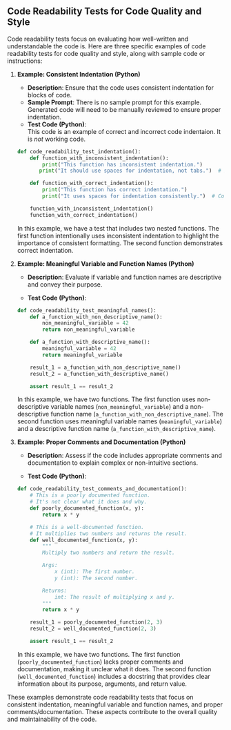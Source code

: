 ## Code Readability Tests for Code Quality and Style
Code readability tests focus on evaluating how well-written and understandable the code is. Here are three specific examples of code readability tests for code quality and style, along with sample code or instructions:

1. **Example: Consistent Indentation (Python)**

   - **Description**: Ensure that the code uses consistent indentation for blocks of code.  
   - **Sample Prompt**: There is no sample prompt for this example. Generated code will need to be manually reviewed to ensure proper indentation.
   - **Test Code (Python)**:  
   This code is an example of correct and incorrect code indentaion. It is _not_ working code.
   ```python
   def code_readability_test_indentation():
       def function_with_inconsistent_indentation():
           print("This function has inconsistent indentation.")
          print("It should use spaces for indentation, not tabs.")  # Incorrect indentation

       def function_with_correct_indentation():
           print("This function has correct indentation.")
           print("It uses spaces for indentation consistently.")  # Correct indentation

       function_with_inconsistent_indentation()
       function_with_correct_indentation()
   ```

   In this example, we have a test that includes two nested functions. The first function intentionally uses inconsistent indentation to highlight the importance of consistent formatting. The second function demonstrates correct indentation.

2. **Example: Meaningful Variable and Function Names (Python)**

   - **Description**: Evaluate if variable and function names are descriptive and convey their purpose.

   - **Test Code (Python)**:

   ```python
   def code_readability_test_meaningful_names():
       def a_function_with_non_descriptive_name():
           non_meaningful_variable = 42
           return non_meaningful_variable

       def a_function_with_descriptive_name():
           meaningful_variable = 42
           return meaningful_variable

       result_1 = a_function_with_non_descriptive_name()
       result_2 = a_function_with_descriptive_name()

       assert result_1 == result_2
   ```

   In this example, we have two functions. The first function uses non-descriptive variable names (`non_meaningful_variable`) and a non-descriptive function name (`a_function_with_non_descriptive_name`). The second function uses meaningful variable names (`meaningful_variable`) and a descriptive function name (`a_function_with_descriptive_name`).

3. **Example: Proper Comments and Documentation (Python)**

   - **Description**: Assess if the code includes appropriate comments and documentation to explain complex or non-intuitive sections.

   - **Test Code (Python)**:

   ```python
   def code_readability_test_comments_and_documentation():
       # This is a poorly documented function.
       # It's not clear what it does and why.
       def poorly_documented_function(x, y):
           return x * y

       # This is a well-documented function.
       # It multiplies two numbers and returns the result.
       def well_documented_function(x, y):
           """
           Multiply two numbers and return the result.

           Args:
               x (int): The first number.
               y (int): The second number.

           Returns:
               int: The result of multiplying x and y.
           """
           return x * y

       result_1 = poorly_documented_function(2, 3)
       result_2 = well_documented_function(2, 3)

       assert result_1 == result_2
   ```

   In this example, we have two functions. The first function (`poorly_documented_function`) lacks proper comments and documentation, making it unclear what it does. The second function (`well_documented_function`) includes a docstring that provides clear information about its purpose, arguments, and return value.

These examples demonstrate code readability tests that focus on consistent indentation, meaningful variable and function names, and proper comments/documentation. These aspects contribute to the overall quality and maintainability of the code.
